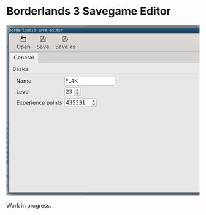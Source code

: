 Borderlands 3 Savegame Editor
=============================

![screenshot](/doc/screenshot.png)


Work in progress.

